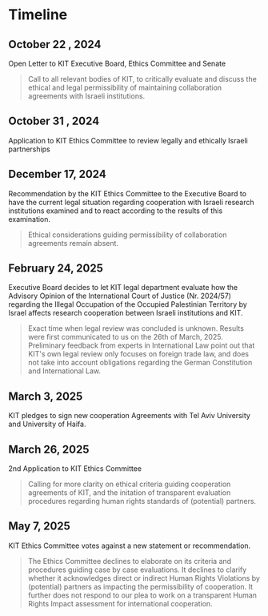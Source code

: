 # Timeline

## October 22 , 2024

Open Letter to KIT Executive Board, Ethics Committee and Senate

>Call to all relevant bodies of KIT, to critically evaluate and discuss the ethical and legal permissibility of maintaining collaboration agreements with Israeli institutions.

## October 31 , 2024

Application to KIT Ethics Committee to review legally and ethically Israeli partnerships


## December 17, 2024

Recommendation by the KIT Ethics Committee to the Executive Board to have the current legal situation regarding cooperation with Israeli research institutions examined and to react according to the results of this examination.

>Ethical considerations guiding permissibility of collaboration agreements remain absent.

## February 24, 2025

Executive Board decides to let KIT legal department evaluate how the Advisory Opinion of the International Court of Justice (Nr. 2024/57) regarding the Illegal Occupation of the Occupied Palestinian Territory by Israel affects research cooperation between Israeli institutions and KIT.

> Exact time when legal review was concluded is unknown. Results were first communicated to us on the 26th of March, 2025. Preliminary feedback from experts in International Law point out that KIT's own legal review only focuses on foreign trade law, and does not take into account obligations regarding the German Constitution and International Law.

## March 3, 2025

KIT pledges to sign new cooperation Agreements with Tel Aviv University and University of Haifa.
 

## March 26, 2025

2nd Application to KIT Ethics Committee

>Calling for more clarity on ethical criteria guiding cooperation agreements of KIT, and the initation of transparent evaluation procedures regarding human rights standards of (potential) partners.

## May 7, 2025

KIT Ethics Committee votes against a new statement or recommendation.

> The Ethics Committee declines to elaborate on its criteria and procedures guiding case by case evaluations. It declines to clarify whether it acknowledges direct or indirect Human Rights Violations by (potential) partners as impacting the permissibility of cooperation. It further does not respond to our plea to work on a transparent Human Rights Impact assessment for international cooperation.

